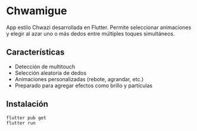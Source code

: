 # Chwamigue

App estilo Chwazi desarrollada en Flutter. Permite seleccionar animaciones y elegir al azar uno o más dedos entre múltiples toques simultáneos.

## Características

- Detección de multitouch
- Selección aleatoria de dedos
- Animaciones personalizadas (rebote, agrandar, etc.)
- Preparado para agregar efectos como brillo y partículas

## Instalación

```bash
flutter pub get
flutter run

```
